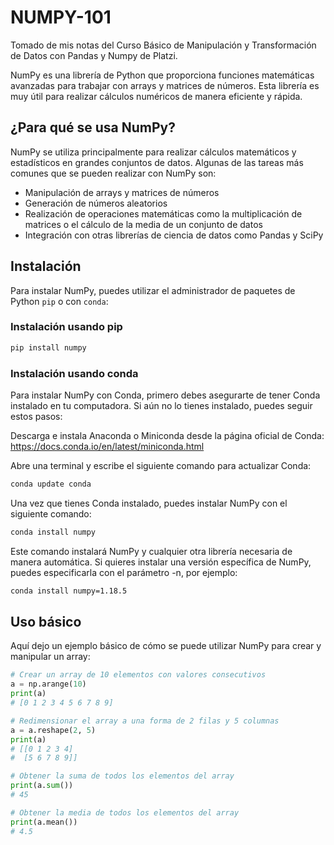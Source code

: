 # NUMPY-101

Tomado de mis notas del Curso Básico de Manipulación y Transformación de Datos con Pandas y Numpy de Platzi.

NumPy es una librería de Python que proporciona funciones matemáticas avanzadas para trabajar con arrays y matrices de números. Esta librería es muy útil para realizar cálculos numéricos de manera eficiente y rápida.

## ¿Para qué se usa NumPy?

NumPy se utiliza principalmente para realizar cálculos matemáticos y estadísticos en grandes conjuntos de datos. Algunas de las tareas más comunes que se pueden realizar con NumPy son:

- Manipulación de arrays y matrices de números
- Generación de números aleatorios
- Realización de operaciones matemáticas como la multiplicación de matrices o el cálculo de la media de un conjunto de datos
- Integración con otras librerías de ciencia de datos como Pandas y SciPy

## Instalación

Para instalar NumPy, puedes utilizar el administrador de paquetes de Python `pip` o con `conda`:

### Instalación usando pip

```bash
pip install numpy
```

### Instalación usando conda

Para instalar NumPy con Conda, primero debes asegurarte de tener Conda instalado en tu computadora. Si aún no lo tienes instalado, puedes seguir estos pasos:

Descarga e instala Anaconda o Miniconda desde la página oficial de Conda: <https://docs.conda.io/en/latest/miniconda.html>

Abre una terminal y escribe el siguiente comando para actualizar Conda:

```bash
conda update conda
```

Una vez que tienes Conda instalado, puedes instalar NumPy con el siguiente comando:

```bash
conda install numpy
```

Este comando instalará NumPy y cualquier otra librería necesaria de manera automática. Si quieres instalar una versión específica de NumPy, puedes especificarla con el parámetro -n, por ejemplo:

```bash
conda install numpy=1.18.5
```

## Uso básico

Aquí dejo un ejemplo básico de cómo se puede utilizar NumPy para crear y manipular un array:

```python
# Crear un array de 10 elementos con valores consecutivos
a = np.arange(10)
print(a)  
# [0 1 2 3 4 5 6 7 8 9]

# Redimensionar el array a una forma de 2 filas y 5 columnas
a = a.reshape(2, 5)
print(a)
# [[0 1 2 3 4]
#  [5 6 7 8 9]]

# Obtener la suma de todos los elementos del array
print(a.sum())  
# 45

# Obtener la media de todos los elementos del array
print(a.mean())
# 4.5
```
